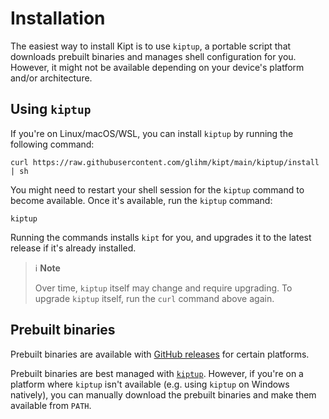 # Installation

The easiest way to install Kipt is to use `kiptup`, a portable script that downloads prebuilt binaries and manages shell configuration for you. However, it might not be available depending on your device's platform and/or architecture.

## Using `kiptup`

If you're on Linux/macOS/WSL, you can install `kiptup` by running the following command:

```console
curl https://raw.githubusercontent.com/glihm/kipt/main/kiptup/install | sh
```

You might need to restart your shell session for the `kiptup` command to become available. Once it's available, run the `kiptup` command:

```console
kiptup
```

Running the commands installs `kipt` for you, and upgrades it to the latest release if it's already installed.

> ℹ️ **Note**
>
> Over time, `kiptup` itself may change and require upgrading. To upgrade `kiptup` itself, run the `curl` command above again.

## Prebuilt binaries

Prebuilt binaries are available with [GitHub releases](https://github.com/glihm/kipt/releases) for certain platforms.

Prebuilt binaries are best managed with [`kiptup`](#using-kiptup). However, if you're on a platform where `kiptup` isn't available (e.g. using `kiptup` on Windows natively), you can manually download the prebuilt binaries and make them available from `PATH`.
